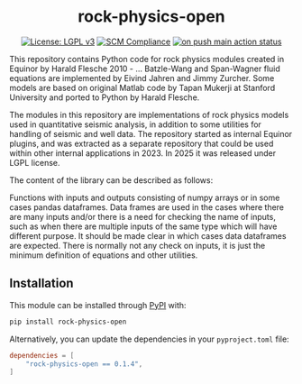 <div align="center">

# rock-physics-open

[![License: LGPL v3][license-badge]][license]
[![SCM Compliance][scm-compliance-badge]][scm-compliance]
[![on push main action status][on-push-main-action-badge]][on-push-main-action]

</div>

This repository contains Python code for rock physics modules created in Equinor by
Harald Flesche 2010 - ... Batzle-Wang and Span-Wagner fluid equations are implemented
by Eivind Jahren and Jimmy Zurcher. Some models are based on original Matlab code
by Tapan Mukerji at Stanford University and ported to Python by Harald Flesche.

The modules in this repository are implementations of rock physics models
used in quantitative seismic analysis, in addition to some utilities for handling
of seismic and well data. The repository started as internal Equinor plugins, and was
extracted as a separate repository that could be used within other internal applications
in 2023. In 2025 it was released under LGPL license.

The content of the library can be described as follows:

Functions with inputs and outputs consisting of numpy arrays or in some
cases pandas dataframes. Data frames are used in the cases where there are
many inputs and/or there is a need for checking the name of inputs, such
as when there are multiple inputs of the same type which will have
different purpose. It should be made clear in which cases data dataframes
are expected.
There is normally not any check on inputs, it is just the minimum
definition of equations and other utilities.


## Installation

This module can be installed through [PyPI](https://pypi.org/project/rock-physics-open/) with:

```sh
pip install rock-physics-open
```

Alternatively, you can update the dependencies in your `pyproject.toml` file:

<!-- x-release-please-start-version -->
```toml
dependencies = [
    "rock-physics-open == 0.1.4",
]
```
<!-- x-release-please-end-version -->

<!-- External Links -->
[scm-compliance]: https://developer.equinor.com/governance/scm-policy/
[scm-compliance-badge]: https://scm-compliance-api.radix.equinor.com/repos/equinor/rock-physics-open/badge
[license]: https://www.gnu.org/licenses/lgpl-3.0
[license-badge]: https://img.shields.io/badge/License-LGPL_v3-blue.svg
[on-push-main-action]: https://github.com/equinor/rock-physics-open/actions/workflows/on-push-main.yaml
[on-push-main-action-badge]:  https://github.com/equinor/rock-physics-open/actions/workflows/on-push-main.yaml/badge.svg
